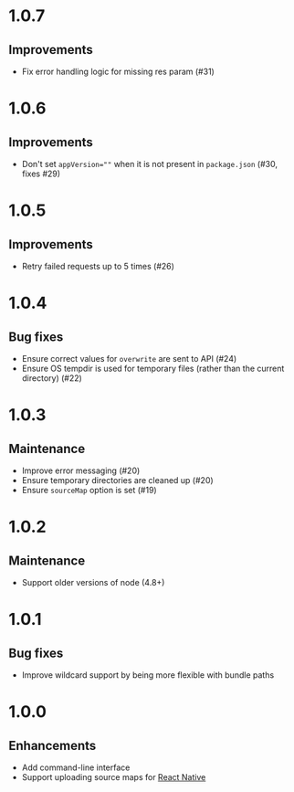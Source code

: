 # 1.0.7

## Improvements

* Fix error handling logic for missing res param (#31)

# 1.0.6

## Improvements

* Don't set `appVersion=""` when it is not present in `package.json` (#30, fixes #29)

# 1.0.5

## Improvements

* Retry failed requests up to 5 times (#26)

# 1.0.4

## Bug fixes

* Ensure correct values for `overwrite` are sent to API (#24)
* Ensure OS tempdir is used for temporary files (rather than the current directory) (#22)

# 1.0.3

## Maintenance

* Improve error messaging (#20)
* Ensure temporary directories are cleaned up (#20)
* Ensure `sourceMap` option is set (#19)

# 1.0.2

## Maintenance

* Support older versions of node (4.8+)

# 1.0.1

## Bug fixes

* Improve wildcard support by being more flexible with bundle paths

# 1.0.0

## Enhancements

* Add command-line interface
* Support uploading source maps for [React Native](https://docs.bugsnag.com/platforms/react-native/showing-full-stacktraces/)
